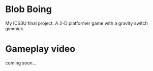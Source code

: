 # Blob Boing

My ICS3U final project. A 2-D platformer game with a gravity switch gimmick.

# Gameplay video

coming soon...


